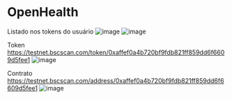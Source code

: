 # OpenHealth

Listado nos tokens do usuário
![image](https://user-images.githubusercontent.com/11668050/201660698-6788302e-fdec-48fd-963a-9181fd914c4e.png)
![image](https://user-images.githubusercontent.com/11668050/201660720-4a7cfd61-e9e2-4802-a2b9-2daea7581e64.png)

Token
https://testnet.bscscan.com/token/0xaffef0a4b720bf9fdb821ff859dd6f6609d5fee1
![image](https://user-images.githubusercontent.com/11668050/201660746-c3a5fa58-011f-40d6-ae5e-7730e1b81c44.png)

Contrato
https://testnet.bscscan.com/address/0xaffef0a4b720bf9fdb821ff859dd6f6609d5fee1
![image](https://user-images.githubusercontent.com/11668050/201661033-6865af45-fb71-4742-9988-b54481091bd4.png)
